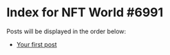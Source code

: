 # Index for NFT World #6991
Posts will be displayed in the order below:

- [Your first post](./001-first.md)


